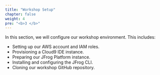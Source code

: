 ```yaml
---
title: "Workshop Setup"
chapter: false
weight: 4
pre: "<b>3 </b>"
---
```


In this section, we will configure our workshop environment. This includes:

- Setting up our AWS account and IAM roles.
- Provisioning a Cloud9 IDE instance.
- Preparing our JFrog Platform instance.
- Installing and configuring the JFrog CLI.
- Cloning our workshop GitHub repository.
